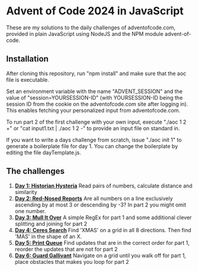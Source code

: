 Advent of Code 2024 in JavaScript
=================================

These are my solutions to the daily challenges of adventofcode.com, provided in plain JavaScript using NodeJS and the NPM module advent-of-code.

Installation
------------

After cloning this repository, run "npm install" and make sure that the aoc file is executable.

Set an environment variable with the name "ADVENT_SESSION" and the value of "session=YOURSESSION-ID" (with YOURSESSION-ID being the session ID from the cookie on the adventofcode.com site after logging in). This enables fetching your personalized input from adventofcode.com.

To run part 2 of the first challenge with your own input, execute "./aoc 1 2 +" or "cat input1.txt | ./aoc 1 2 -" to provide an input file on standard in.

If you want to write a days challenge from scratch, issue "./aoc init 1" to generate a boilerplate file for day 1. You can change the boilerplate by editing the file dayTemplate.js.

The challenges
--------------

1. **[Day 1: Historian Hysteria](day01.js)** Read pairs of numbers, calculate distance and similarity
2. **[Day 2: Red-Nosed Reports](day02.js)** Are all numbers on a line exclusively ascending by at most 3 or descending by -3? In part 2 you might omit one number.
3. **[Day 3: Mull It Over](day03.js)** A simple RegEx for part 1 and some additional clever splitting and joining for part 2
4. **[Day 4: Ceres Search](day04.js)** Find 'XMAS' on a grid in all 8 directions. Then find 'MAS' in the shape of an X.
5. **[Day 5: Print Queue](day05.js)** Find updates that are in the correct order for part 1, reorder the updates that are not for part 2
6. **[Day 6: Guard Gallivant](day06.js)** Navigate on a grid until you walk off for part 1, place obstacles that makes you loop for part 2

